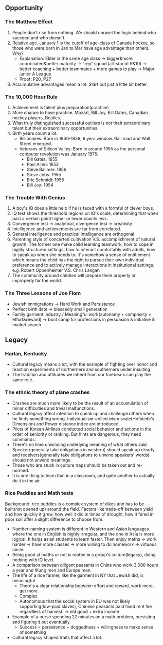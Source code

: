 ## Opportunity
### The Matthew Effect
1. People don't rise from nothing. We should unravel the logic behind who succeed and who doesn't.
2. Relative age. January 1 is the cutoff of age-class of Canada hockey, so those who were born in Jan to Mar have age advantage than others. Why?
    * Explanation: Elder in the same age class -> bigger&more coordinated&better maturity -> "rep" squad (all-star of 9&10) -> better coaching + better teammates + more games to play -> Major junior A League.
    * Proof: P20, P27
3. Accumulative advantages mean a lot. Start out just a little bit better.
### The 10,000 Hour Rule
1. Achievement is talent plus preparation(practice)
2. More chance to have practice. Mozart, Bill Joy, Bill Gates, Canadian hockey players, Beatles...
3. What truly distinguished successful outliers is not their extraordinary talent but their extraordinary opportunities.
4. Birth years count a lot.
   * Billionaires: Born in 1830-1839, 9 year window. Rail road and Wall Street emerged.
   * Veterans of Silicon Valley: Born in around 1955 as the personal computer revolution was January 1975.
     * Bill Gates: 1955
     * Paul Allen: 1953
     * Steve Ballmer: 1956
     * Steve Jobs: 1955
     * Eric Schmidt: 1955
     * Bill Joy: 1954
### The Trouble With Genius
1. A boy's IQ does a little help if he is faced with a formful of clever boys.
2. IQ test shows the threshold regions on IQ's scale, determining that when past a certain point higher or lower counts less.
3. Convergence test -> analytical, divergence test -> creativity
4. Intelligence and achievements are far from correlated.
5. General intelligence and practical intelligence are orthogonal
6. Parenting style of concerted cultivation V.S. accomplishment of natural growth. The former one make child learning teamwork, how to cope in highly structured settings, how to interact comfortably with adults, how to speak up when she needs to. It's somehow a sense of entitlement which means the child has the right to pursue their own individual preference and to actively manage interactions in institutional settings.
   e.g. Robert Oppenheimer V.S. Chris Langan
7. The community around children will prepare them properly or improperly for the world.

### The Three Lessons of Joe Flom
* Jewish immigrations -> Hard Work and Persistence
* Perfect birth date -> blessedly small generation
* Family garment industry / Meaningful work(autonomy + complexity + effort&reward) -> boot camp for professions in persuasion & initiative & market search

## Legacy
### Harlan, Kentucky
* Cultural legacy means a lot, with the example of fighting over honor and reaction experiments of northerners and southerners under insulting
* The tradition and attitudes we inherit from our forebears can play the same role.

### The ethnic theory of plane crashes
* Crashes are much more likely to be the result of an accumulation of minor difficulties and trivial malfunctions.
* Cultural legacy affect intention to speak up and challenge others when he finds something wrong. Individualism-collectivism scale(Hofstede's Dimension) and Power distance index are introduced.
* Pilots of Korean Airlines conducted social behavior and actions in the order of seniority or ranking. But hints are dangerous, they need commands.
* There's no time unwinding underlying meaning of what others said. Speaker(generally take obligations in western) should speak up clearly and receivers(generally take obligations to unwind speakers' words) should not unwind meanings.
* Those who are stuck in culture traps should be taken out and re-normed.
* It is one thing to learn that in a classroom, and quite another to actually do it in the air.

### Rice Paddies and Math tests
Background: rice paddies is a complex system of dikes and has to be built(not opened up) around the field. Factors like trade-off between yield and how quickly it grew, how well it did in times of drought, how it fared in poor soil offer a slight difference to choose from.
* Number-naming system is different in Western and Asian languages where the one in English is highly irregular, and the one in Asia is more logical. It helps asian students to learn faster. Then enjoy maths -> work harder -> have more classes -> more willing to do homework -> virtuous circle.
* Being good at maths or not is rooted in a group's culture(legacy), doing nothing with IQ level.
* A comparison between diligent peasants in China who work 3,000 hours a year and !Kung men and Europe men.
* The life of a rice farmer, like the garment in NY that Jewish did, is meaningful
  * There's a clear relationship between effort and reward, work more, get more.
  * Complex
  * Autonomous that the social system in EU was not likely supporting(low-paid slaves), Chinese peasants paid fixed rent fee regardless of harvest. -> did good + extra income
* Example of a nurse spending 22 minutes on a math problem, persisting and figuring it out eventually.
  * Success = persistence + doggedness + willingness to make sense of something
* Cultural legacy shaped traits that affect a lot.